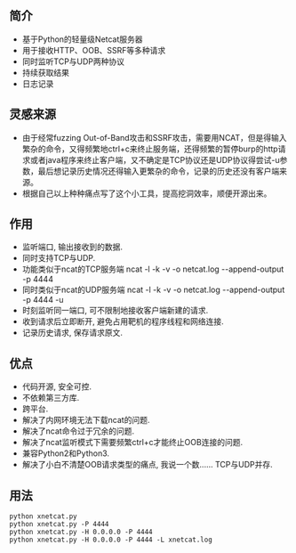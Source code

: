 ## 简介

- 基于Python的轻量级Netcat服务器
- 用于接收HTTP、OOB、SSRF等多种请求
- 同时监听TCP与UDP两种协议
- 持续获取结果
- 日志记录

## 灵感来源

- 由于经常fuzzing Out-of-Band攻击和SSRF攻击，需要用NCAT，但是得输入繁杂的命令，又得频繁地ctrl+c来终止服务端，还得频繁的暂停burp的http请求或者java程序来终止客户端，又不确定是TCP协议还是UDP协议得尝试-u参数，最后想记录历史情况还得输入更繁杂的命令，记录的历史还没有客户端来源。
- 根据自己以上种种痛点写了这个小工具，提高挖洞效率，顺便开源出来。

## 作用

- 监听端口, 输出接收到的数据.
- 同时支持TCP与UDP.
- 功能类似于ncat的TCP服务端 ncat -l -k -v -o netcat.log --append-output -p 4444
- 同时类似于ncat的UDP服务端 ncat -l -k -v -o netcat.log --append-output -p 4444 -u
- 时刻监听同一端口, 可不限制地接收客户端新建的请求.
- 收到请求后立即断开, 避免占用靶机的程序线程和网络连接.
- 记录历史请求, 保存请求原文.

## 优点

- 代码开源, 安全可控.
- 不依赖第三方库.
- 跨平台.
- 解决了内网环境无法下载ncat的问题.
- 解决了ncat命令过于冗余的问题.
- 解决了ncat监听模式下需要频繁ctrl+c才能终止OOB连接的问题.
- 兼容Python2和Python3.
- 解决了小白不清楚OOB请求类型的痛点, 我说一个数...... TCP与UDP并存.

## 用法

```
python xnetcat.py
python xnetcat.py -P 4444
python xnetcat.py -H 0.0.0.0 -P 4444
python xnetcat.py -H 0.0.0.0 -P 4444 -L xnetcat.log
```
